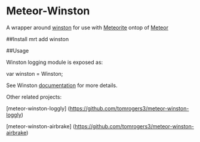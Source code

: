 Meteor-Winston
===============
A wrapper around [winston](https://github.com/flatiron/winston.git) for use with [Meteorite](https://github.com/oortcloud/meteorite) ontop of [Meteor](http://meteor.com)

##Install
mrt add winston

##Usage

Winston logging module is exposed as:

var winston = Winston;

See Winston [documentation](https://github.com/flatiron/winston.git) for more details.

Other related projects:

[meteor-winston-loggly] (https://github.com/tomrogers3/meteor-winston-loggly)

[meteor-winston-airbrake] (https://github.com/tomrogers3/meteor-winston-airbrake)


